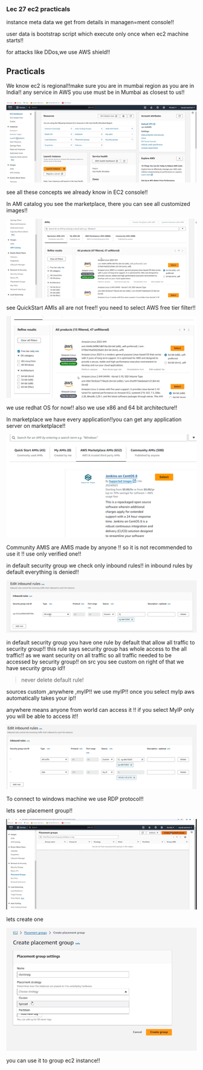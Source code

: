 ### Lec 27 ec2 practicals

instance meta data we get from details in managen=ment console!!

user data is bootstrap script which execute only once when ec2 machine starts!!

for attacks like DDos,we use AWS shield!!

## Practicals

We know ec2 is regional!!make sure you are in mumbai region as you are in India!! any service in AWS you use must be in Mumbai as closest to us!!

![alt text](image.png)

see all these concepts we already know in EC2 console!!

In AMI catalog you see the marketplace, there you can see all customized images!!

![alt text](image-1.png)

see QuickStart AMIs all are not free!! you need to select AWS free tier filter!!

![alt text](image-2.png)

we use redhat OS for now!! also we use x86 and 64 bit architecture!!

In marketplace we have every application!!you can get any application server on marketplace!!

![alt text](image-3.png)

Community AMIS are AMIS made by anyone !! so it is not recommended to use it !! use only verified one!!

in default security group we check only inbound rules!! in inbound rules by default everything is denied!!



![alt text](image-4.png)

in default security group you have one rule by default that allow all traffic to security group!! this rule says security group has whole access to the all traffic!! as we want security on all traffic so all traffic needed to be accessed by security group!! on src you see custom on right of that we have security group id!!

>never delete default rule!

sources custom ,anywhere ,myIP!! we use myIP!! once you select myIp aws automatically takes your ip!!

anywhere means anyone from world can access it !! if you select MyIP only you will be able to access it!!

![alt text](image-5.png)

To connect to windows machine we use RDP protocol!!

lets see placement group!!

![alt text](image-6.png)

lets create one

![alt text](image-7.png)

you can use it to group ec2 instance!!